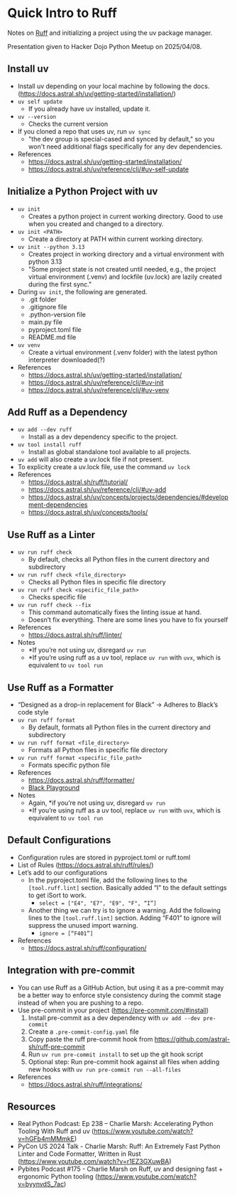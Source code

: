# Quick Intro to Ruff
Notes on [Ruff](https://docs.astral.sh/ruff/) and initializing a project using the uv package manager.

Presentation given to Hacker Dojo Python Meetup on 2025/04/08.

## Install uv

- Install uv depending on your local machine by following the docs. (https://docs.astral.sh/uv/getting-started/installation/)
- `uv self update` 
    - If you already have uv installed, update it. 
- `uv --version`
    - Checks the current version
- If you cloned a repo that uses uv, run `uv sync`
    - "the dev group is special-cased and synced by default," so you won't need additional flags specifically for any dev dependencies.
- References
    - https://docs.astral.sh/uv/getting-started/installation/
    - https://docs.astral.sh/uv/reference/cli/#uv-self-update

## Initialize a Python Project with uv

- `uv init`
    - Creates a python project in current working directory. Good to use when you created and changed to a directory.
- `uv init <PATH>`
    - Create a directory at PATH within current working directory. 
- `uv init --python 3.13`
    - Creates project in working directory and a virtual environment with python 3.13
    - "Some project state is not created until needed, e.g., the project virtual environment (.venv) and lockfile (uv.lock) are lazily created during the first sync."
- During `uv init`, the following are generated.
    - .git folder
    - .gitignore file
    - .python-version file
    - main.py file
    - pyproject.toml file
    - README.md file
- `uv venv`
    - Create a virtual environment (.venv folder) with the latest python interpreter downloaded(?)
- References
    - https://docs.astral.sh/uv/getting-started/installation/
    - https://docs.astral.sh/uv/reference/cli/#uv-init
    - https://docs.astral.sh/uv/reference/cli/#uv-venv

## Add Ruff as a Dependency

- `uv add --dev ruff`
    - Install as a dev dependency specific to the project.
- `uv tool install ruff`
    - Install as global standalone tool available to all projects.
- `uv add` will also create a uv.lock file if not present. 
- To explicity create a uv.lock file, use the command `uv lock`
- References
    - https://docs.astral.sh/ruff/tutorial/
    - https://docs.astral.sh/uv/reference/cli/#uv-add
    - https://docs.astral.sh/uv/concepts/projects/dependencies/#development-dependencies
    - https://docs.astral.sh/uv/concepts/tools/

## Use Ruff as a Linter

- `uv run ruff check`
    - By default, checks all Python files in the current directory and subdirectory 
- `uv run ruff check <file_directory>`
    - Checks all Python files in specific file directory
- `uv run ruff check <specific_file_path>`
    - Checks specific file
- `uv run ruff check --fix`
    - This command automatically fixes the linting issue at hand.
    - Doesn’t fix everything. There are some lines you have to fix yourself
- References
    - https://docs.astral.sh/ruff/linter/
- Notes
    - *If you’re not using uv, disregard `uv run`
    - *If you’re using ruff as a uv tool, replace `uv run` with `uvx`, which is equivalent to `uv tool run`

## Use Ruff as a Formatter

- “Designed as a drop-in replacement for Black” → Adheres to Black’s code style
- `uv run ruff format`
    - By default, formats all Python files in the current directory and subdirectory 
- `uv run ruff format <file_directory>`
    - Formats all Python files in specific file directory
- `uv run ruff format <specific_file_path>`
    - Formats specific python file
- References
    - https://docs.astral.sh/ruff/formatter/
    - [Black Playground](https://black.vercel.app/?version=stable&state=_Td6WFoAAATm1rRGAgAhARYAAAB0L-Wj4ASJAnldAD2IimZxl1N_WlkPinBFoXIfdFTaTVkGVeHShArYj9yPlDvwBA7LhGo8BvRQqDilPtgsfdKl-ha7EFp0Ma6lY_06IceKiVsJ3BpoICJM9wU1VJLD7l3qd5xTmo78LqThf9uibGWcWCD16LBOn0JK8rhhx_Gf2ClySDJtvm7zQJ1Z-Ipmv9D7I_zhjztfi2UTVsJp7917XToHBm2EoNZqyE8homtGskFIiif5EZthHQvvOj8S2gJx8_t_UpWp1ScpIsD_Xq83LX-B956I_EBIeNoGwZZPFC5zAIoMeiaC1jU-sdOHVucLJM_x-jkzMvK8Utdfvp9MMvKyTfb_BZoe0-FAc2ZVlXEpwYgJVAGdCXv3lQT4bpTXyBwDrDVrUeJDivSSwOvT8tlnuMrXoD1Sk2NZB5SHyNmZsfyAEqLALbUnhkX8hbt5U2yNQRDf1LQhuUIOii6k6H9wnDNRnBiQHUfzKfW1CLiThnuVFjlCxQhJ60u67n3EK38XxHkQdOocJXpBNO51E4-f9z2hj0EDTu_ScuqOiC9cI8qJ4grSZIOnnQLv9WPvmCzx5zib3JacesIxMVvZNQiljq_gL7udm1yeXQjENOrBWbfBEkv1P4izWeAysoJgZUhtZFwKFdoCGt2TXe3xQ-wVZFS5KoMPhGFDZGPKzpK15caQOnWobOHLKaL8eFA-qI44qZrMQ7sSLn04bYeenNR2Vxz7hvK0lJhkgKrpVfUnZrtF-e-ubeeUCThWus4jZbKlFBe2Kroz90Elij_UZBMFCcFo0CfIx5mGloKoK10y5eFtrgIZy3gUg3-VibDzoc8fXF63NR9AgKYXS1NQPXDXEwAAAABk7Jx28oPV2QABlQWKCQAAjbEry7HEZ_sCAAAAAARZWg==)
- Notes
    - Again, *if you’re not using uv, disregard `uv run`
    - *If you’re using ruff as a uv tool, replace `uv run` with `uvx`, which is equivalent to `uv tool run`

## Default Configurations

- Configuration rules are stored in pyproject.toml or ruff.toml
- List of Rules (https://docs.astral.sh/ruff/rules/)
- Let’s add to our configurations
    - In the pyproject.toml file, add the following lines to the `[tool.ruff.lint]` section. Basically added “I” to the default settings to get iSort to work. 
        - `select = ["E4", "E7", "E9", "F", “I”]`
    - Another thing we can try is to ignore a warning. Add the following lines to the `[tool.ruff.lint]` section. Adding “F401” to ignore will suppress the unused import warning. 
        - `ignore = [“F401”]`
- References
    - https://docs.astral.sh/ruff/configuration/

## Integration with pre-commit

- You can use Ruff as a GitHub Action, but using it as a pre-commit may be a better way to enforce style consistency during the commit stage instead of when you are pushing to a repo. 
- Use pre-commit in your project (https://pre-commit.com/#install)
    1. Install pre-commit as a dev dependency with `uv add --dev pre-commit`
    2. Create a `.pre-commit-config.yaml` file
    3. Copy paste the ruff pre-commit hook from https://github.com/astral-sh/ruff-pre-commit
    4. Run `uv run pre-commit install` to set up the git hook script
    5. Optional step: Run pre-commit hook against all files when adding new hooks with `uv run pre-commit run --all-files`
- References
    - https://docs.astral.sh/ruff/integrations/

## Resources
- Real Python Podcast: Ep 238 – Charlie Marsh: Accelerating Python Tooling With Ruff and uv (https://www.youtube.com/watch?v=hGFb4mMMmkE)
- PyCon US 2024 Talk - Charlie Marsh: Ruff: An Extremely Fast Python Linter and Code Formatter, Written in Rust (https://www.youtube.com/watch?v=r1EZ3GXuwBA)
- Pybites Podcast #175 - Charlie Marsh on Ruff, uv and designing fast + ergonomic Python tooling (https://www.youtube.com/watch?v=byynvdS_7ac)
